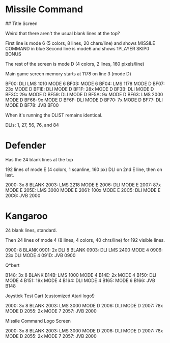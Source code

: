 # Missile Command
## Title Screen

Weird that there aren't the usual blank lines at the top?

First line is mode 6 (5 colors, 8 lines, 20 chars/line) and shows
MISSILE COMMAND in blue
Second line is mode6 and shows 1PLAYER SKIP0 BONUS

The rest of the screen is mode D (4 colors, 2 lines, 160 pixels/line)

Main game screen memory starts at 1178 on line 3 (mode D)

BF00: DLI LMS 1010 MODE 6
BF03: MODE 6
BF04: LMS 1178 MODE D
BF07: 23x MODE D
BF1E: DLI MODE D
BF1F: 28x MODE D
BF3B: DLI MODE D
BF3C: 29x MODE D
BF59: DLI MODE D
BF5A: 9x MODE D
BF63: LMS 2000 MODE D
BF66: 9x MODE D
BF6F: DLI MODE D
BF70: 7x MODE D
BF77: DLI MODE D
BF78: JVB BF00

When it's running the DLIST remains identical.

DLIs:
1, 27, 56, 76, and 84

# Defender

Has the 24 blank lines at the top

192 lines of mode E (4 colors, 1 scanline, 160 px)
DLI on 2nd E line, then on last.



2000: 3x 8 BLANK
2003: LMS 2218 MODE E
2006: DLI MODE E
2007: 87x MODE E
205E: LMS 3000 MODE E
2061: 100x MODE E
20C5: DLI MODE E
20C6: JVB 2000

# Kangaroo

24 blank lines, standard.

Then 24 lines of mode 4 (8 lines, 4 colors, 40 chrs/line) for 192 visible
lines.



0900: 8 BLANK
0901: 2x DLI 8 BLANK
0903: DLI LMS 2400 MODE 4
0906: 23x DLI MODE 4
091D: JVB 0900

Q*bert

B148: 3x 8 BLANK
B14B: LMS 1000 MODE 4
B14E: 2x MODE 4
B150: DLI MODE 4
B151: 19x MODE 4
B164: DLI MODE 4
B165: MODE 6
B166: JVB B148

Joystick Test Cart
(customized Atari logo!)

2000: 3x 8 BLANK
2003: LMS 3000 MODE D
2006: DLI MODE D
2007: 78x MODE D
2055: 2x MODE 7
2057: JVB 2000

Missile Command Logo Screen

2000: 3x 8 BLANK
2003: LMS 3000 MODE D
2006: DLI MODE D
2007: 78x MODE D
2055: 2x MODE 7
2057: JVB 2000
